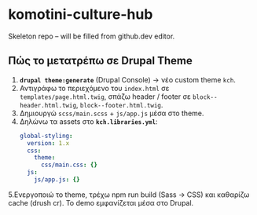 # komotini-culture-hub
Skeleton repo – will be filled from github.dev editor.

## Πώς το μετατρέπω σε Drupal Theme

1. **`drupal theme:generate`** (Drupal Console) → νέο custom theme `kch`.
2. Αντιγράφω το περιεχόμενο του `index.html` σε `templates/page.html.twig`,
   σπάζω header / footer σε `block--header.html.twig`, `block--footer.html.twig`.
3. Δημιουργώ `scss/main.scss` + `js/app.js` μέσα στο theme.
4. Δηλώνω τα assets στο **`kch.libraries.yml`**:
   ```yml
   global-styling:
     version: 1.x
     css:
       theme:
         css/main.css: {}
     js:
       js/app.js: {}
5.Ενεργοποιώ το theme, τρέχω npm run build (Sass → CSS)
και καθαρίζω cache (drush cr). Το demo εμφανίζεται μέσα στο Drupal.
